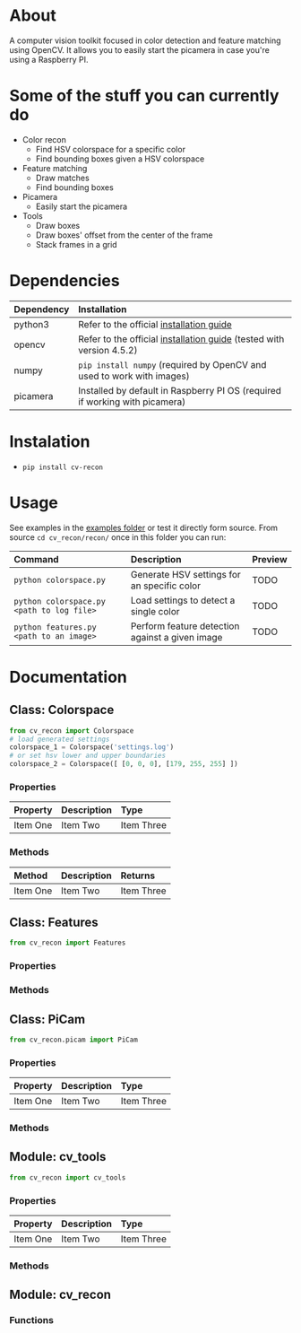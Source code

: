 # About
A computer vision toolkit focused in color detection and feature matching using OpenCV. It allows you to easily start the picamera in case you're using a Raspberry PI.  

# Some of the stuff you can currently do
- Color recon
	- Find HSV colorspace for a specific color
	- Find bounding boxes given a HSV colorspace
- Feature matching
	- Draw matches
	- Find bounding boxes
- Picamera
	- Easily start the picamera
- Tools
	- Draw boxes
	- Draw boxes' offset from the center of the frame
	- Stack frames in a grid

# Dependencies
| Dependency	| Installation																																|
| :- 					| :- 																																					|
| python3			| Refer to the official [installation guide][3]                           		|
| opencv			| Refer to the official [installation guide][1] (tested with version 4.5.2)		|
| numpy				| `pip install numpy` (required by OpenCV and used to work with images)				|
| picamera		| Installed by default in Raspberry PI OS (required if working with picamera)	|

# Instalation
- `pip install cv-recon`

# Usage
See examples in the [examples folder][2] or test it directly form source. From source `cd cv_recon/recon/` once in this folder you can run:  

| Command 																	| Description 																			| Preview |
| :- 																				| :- 																								| :- 			|
| `python colorspace.py` 										| Generate HSV settings for an specific color 	| TODO 		|
| `python colorspace.py <path to log file>` | Load settings to detect a single color 						| TODO 		|
| `python features.py <path to an image>` 	| Perform feature detection against a given image | TODO 		|

# Documentation
## Class: Colorspace
``` python
from cv_recon import Colorspace
# load generated settings
colorspace_1 = Colorspace('settings.log')
# or set hsv lower and upper boundaries
colorspace_2 = Colorspace([ [0, 0, 0], [179, 255, 255] ])
```
### Properties
| Property | Description | Type |
| :- | :- | :- |
| Item One | Item Two | Item Three |

### Methods
| Method | Description | Returns |
| :- | :- | :- |
| Item One | Item Two | Item Three |

## Class: Features

``` python
from cv_recon import Features
```
### Properties


### Methods

## Class: PiCam

``` python
from cv_recon.picam import PiCam
```
### Properties
| Property | Description | Type |
| :- | :- | :- |
| Item One | Item Two | Item Three |

### Methods

## Module: cv_tools
``` python
from cv_recon import cv_tools
```

### Properties
| Property | Description | Type |
| :- | :- | :- |
| Item One | Item Two | Item Three |

### Methods

## Module: cv_recon
### Functions

[1]:https://docs.opencv.org/4.5.2/da/df6/tutorial_py_table_of_contents_setup.html
[2]:https://github.com/AguilarLagunasArturo/cv-recon/tree/main/examples
[3]:https://www.python.org/downloads/
